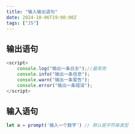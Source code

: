 ```yaml
---
title: "输入输出语句"
date: 2024-10-06T19:08:00Z
tags: ["JS"]
---
```


## 输出语句

```js
<script>
    console.log("输出一条日志");//最常用
    console.info("输出一条信息");
    console.warn("输出一条警告");
    console.error("输出一条错误");
</script>
```

## 输入语句

```js
let a = prompt('输入一个数字') // 默认是字符串类型

```
